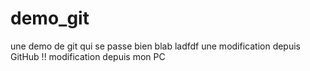 # demo_git
une demo de git qui se passe bien
blab ladfdf
une modification depuis GitHub !!
modification depuis mon PC
